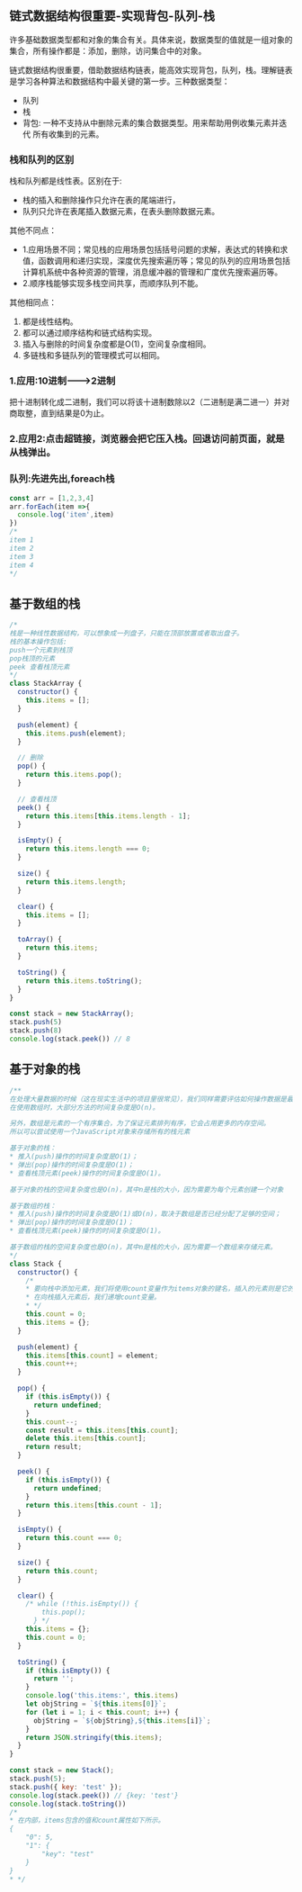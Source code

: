 ## 链式数据结构很重要-实现背包-队列-栈
许多基础数据类型都和对象的集合有关。具体来说，数据类型的值就是一组对象的集合，所有操作都是：添加，删除，访问集合中的对象。

链式数据结构很重要，借助数据结构链表，能高效实现背包，队列，栈。理解链表是学习各种算法和数据结构中最关键的第一步。三种数据类型：
* 队列
* 栈
* 背包: 一种不支持从中删除元素的集合数据类型。用来帮助用例收集元素并迭代 所有收集到的元素。

### 栈和队列的区别
栈和队列都是线性表。区别在于:
* 栈的插入和删除操作只允许在表的尾端进行，
* 队列只允许在表尾插入数据元素，在表头删除数据元素。

其他不同点：
* 1.应用场景不同；常见栈的应用场景包括括号问题的求解，表达式的转换和求值，函数调用和递归实现，深度优先搜索遍历等；常见的队列的应用场景包括计算机系统中各种资源的管理，消息缓冲器的管理和广度优先搜索遍历等。
* 2.顺序栈能够实现多栈空间共享，而顺序队列不能。

其他相同点：
1. 都是线性结构。
2. 都可以通过顺序结构和链式结构实现。
3. 插入与删除的时间复杂度都是O(1)，空间复杂度相同。
4. 多链栈和多链队列的管理模式可以相同。


### 1.应用:10进制--->2进制
把十进制转化成二进制，我们可以将该十进制数除以2（二进制是满二进一）并对商取整，直到结果是0为止。

### 2.应用2:点击超链接，浏览器会把它压入栈。回退访问前页面，就是从栈弹出。

### 队列:先进先出,foreach栈
```js
const arr = [1,2,3,4]
arr.forEach(item =>{
  console.log('item',item)
})
/*
item 1
item 2
item 3
item 4
*/
```

## 基于数组的栈
```js
/*
栈是一种线性数据结构，可以想象成一列盘子，只能在顶部放置或者取出盘子。
栈的基本操作包括:
push一个元素到栈顶
pop栈顶的元素
peek 查看栈顶元素
*/
class StackArray {
  constructor() {
    this.items = [];
  }

  push(element) {
    this.items.push(element);
  }

  // 删除
  pop() {
    return this.items.pop();
  }

  // 查看栈顶
  peek() {
    return this.items[this.items.length - 1];
  }

  isEmpty() {
    return this.items.length === 0;
  }

  size() {
    return this.items.length;
  }

  clear() {
    this.items = [];
  }

  toArray() {
    return this.items;
  }

  toString() {
    return this.items.toString();
  }
}

const stack = new StackArray();
stack.push(5)
stack.push(8)
console.log(stack.peek()) // 8
```

## 基于对象的栈
```js
/**
在处理大量数据的时候（这在现实生活中的项目里很常见），我们同样需要评估如何操作数据是最高效的。
在使用数组时，大部分方法的时间复杂度是O(n)。

另外，数组是元素的一个有序集合，为了保证元素排列有序，它会占用更多的内存空间。
所以可以尝试使用一个JavaScript对象来存储所有的栈元素

基于对象的栈：
* 推入(push)操作的时间复杂度是O(1)；
* 弹出(pop)操作的时间复杂度是O(1)；
* 查看栈顶元素(peek)操作的时间复杂度是O(1)。

基于对象的栈的空间复杂度也是O(n)，其中n是栈的大小，因为需要为每个元素创建一个对象

基于数组的栈：
* 推入(push)操作的时间复杂度是O(1)或O(n)，取决于数组是否已经分配了足够的空间；
* 弹出(pop)操作的时间复杂度是O(1)；
* 查看栈顶元素(peek)操作的时间复杂度是O(1)。

基于数组的栈的空间复杂度也是O(n)，其中n是栈的大小，因为需要一个数组来存储元素。
*/
class Stack {
  constructor() {
    /*
    * 要向栈中添加元素，我们将使用count变量作为items对象的键名，插入的元素则是它的值。
    * 在向栈插入元素后，我们递增count变量。
    * */
    this.count = 0;
    this.items = {};
  }

  push(element) {
    this.items[this.count] = element;
    this.count++;
  }

  pop() {
    if (this.isEmpty()) {
      return undefined;
    }
    this.count--;
    const result = this.items[this.count];
    delete this.items[this.count];
    return result;
  }

  peek() {
    if (this.isEmpty()) {
      return undefined;
    }
    return this.items[this.count - 1];
  }

  isEmpty() {
    return this.count === 0;
  }

  size() {
    return this.count;
  }

  clear() {
    /* while (!this.isEmpty()) {
        this.pop();
      } */
    this.items = {};
    this.count = 0;
  }

  toString() {
    if (this.isEmpty()) {
      return '';
    }
    console.log('this.items:', this.items)
    let objString = `${this.items[0]}`;
    for (let i = 1; i < this.count; i++) {
      objString = `${objString},${this.items[i]}`;
    }
    return JSON.stringify(this.items);
  }
}

const stack = new Stack();
stack.push(5);
stack.push({ key: 'test' });
console.log(stack.peek()) // {key: 'test'}
console.log(stack.toString())
/*
* 在内部，items包含的值和count属性如下所示。
{
    "0": 5,
    "1": {
        "key": "test"
    }
}
* */
```